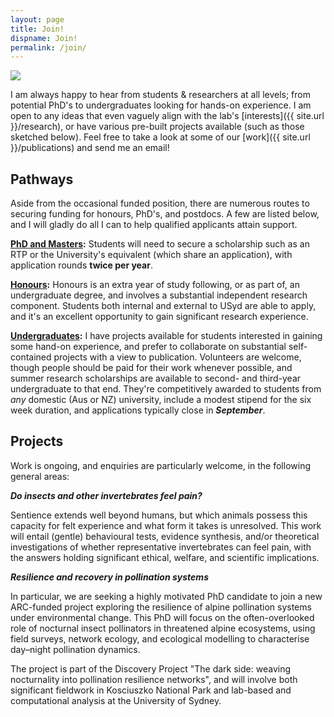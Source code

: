 ```yaml
---
layout: page
title: Join!
dispname: Join!
permalink: /join/
---
```


<img src="{{ site.baseurl }}/assets/triplet.jpg"> 

I am always happy to hear from students & researchers at all levels; from potential PhD's to undergraduates looking for hands-on experience. I am open to any ideas that even vaguely align with the lab's [interests]({{ site.url }}/research), or have various pre-built projects available (such as those sketched below). Feel free to take a look at some of our [work]({{ site.url }}/publications) and send me an email!

## Pathways

Aside from the occasional funded position, there are numerous routes to securing funding for honours, PhD's, and postdocs. A few are listed below, and I will gladly do all I can to help qualified applicants attain support.

**[PhD and Masters](https://sydney.edu.au/courses/courses/pr/doctor-of-philosophy-science.html):** Students will need to secure a scholarship such as an RTP or the University's equivalent (which share an application), with application rounds **twice per year**.

**[Honours](https://sydney.edu.au/study/find-a-course/honours.html):** Honours is an extra year of study following, or as part of, an undergraduate degree, and involves a substantial independent research component. Students both internal and external to USyd are able to apply, and it's an excellent opportunity to gain significant research experience.

**[Undergraduates](http://sydney.edu.au/medicine/study/scholarships/summer-research/index.php):** I have projects available for students interested in gaining some hand-on experience, and prefer to collaborate on substantial self-contained projects with a view to publication. Volunteers are welcome, though people should be paid for their work whenever possible, and summer research scholarships are available to second- and third-year undergraduate to that end. They're competitively awarded to students from _any_ domestic (Aus or NZ) university, include a modest stipend for the six week duration, and applications typically close in ***September***.

## Projects

Work is ongoing, and enquiries are particularly welcome, in the following general areas:

***Do insects and other invertebrates feel pain?***

Sentience extends well beyond humans, but which animals possess this capacity for felt experience and what form it takes is unresolved. This work will entail (gentle) behavioural tests, evidence synthesis, and/or theoretical investigations of whether representative invertebrates can feel pain, with the answers holding significant ethical, welfare, and scientific implications.

***Resilience and recovery in pollination systems***

In particular, we are seeking a highly motivated PhD candidate to join a new ARC-funded project exploring the resilience of alpine pollination systems under environmental change. This PhD will focus on the often-overlooked role of nocturnal insect pollinators in threatened alpine ecosystems, using field surveys, network ecology, and ecological modelling to characterise day–night pollination dynamics.
 
The project is part of the Discovery Project "The dark side: weaving nocturnality into pollination resilience networks", and will involve both significant fieldwork in Kosciuszko National Park and lab-based and computational analysis at the University of Sydney.